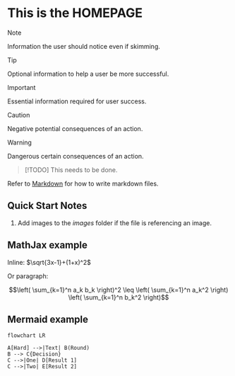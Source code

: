 <!--
SPDX-FileCopyrightText: 2024 Frans van Dorsselaer

SPDX-License-Identifier: MIT
-->

# This is the **HOMEPAGE**

> [!NOTE]
> Information the user should notice even if skimming.

<!-- new blockquote -->

> [!TIP]
> Optional information to help a user be more successful.

<!-- new blockquote -->

> [!IMPORTANT]
> Essential information required for user success.

<!-- new blockquote -->

> [!CAUTION]
> Negative potential consequences of an action.

<!-- new blockquote -->

> [!WARNING]
> Dangerous certain consequences of an action.

<!-- new blockquote -->

> [!TODO]
> This needs to be done.

Refer to [Markdown](http://daringfireball.net/projects/markdown/) for how to write markdown files.

## Quick Start Notes

1. Add images to the *images* folder if the file is referencing an image.

## MathJax example

Inline: $\sqrt{3x-1}+(1+x)^2$

Or paragraph:

$$\left( \sum_{k=1}^n a_k b_k \right)^2 \leq \left( \sum_{k=1}^n a_k^2 \right) \left( \sum_{k=1}^n b_k^2 \right)$$

## Mermaid example

```mermaid
flowchart LR

A[Hard] -->|Text| B(Round)
B --> C{Decision}
C -->|One| D[Result 1]
C -->|Two| E[Result 2]
```
